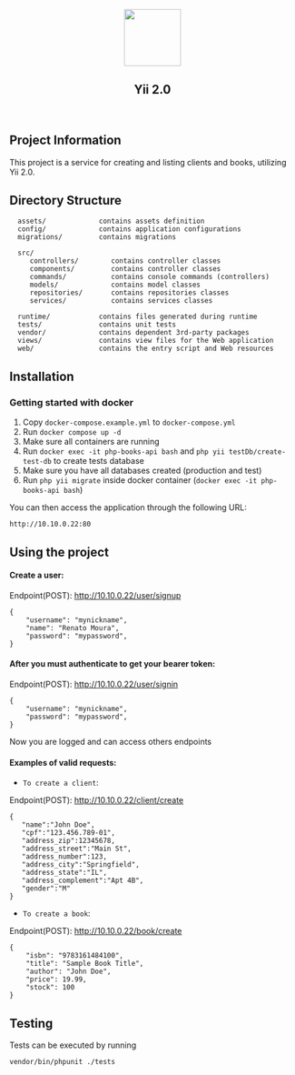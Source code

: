 <p align="center">
    <a href="https://github.com/yiisoft" target="_blank">
        <img src="https://avatars0.githubusercontent.com/u/993323" height="100px">
    </a>
    <h2 align="center">Yii 2.0 </h2>
    <br>
</p>

Project Information
-------------------
This project is a service for creating and listing clients and books, utilizing Yii 2.0.


Directory Structure
-------------------

      assets/             contains assets definition
      config/             contains application configurations
      migrations/         contains migrations
      
      src/
         controllers/        contains controller classes
         components/         contains controller classes
         commands/           contains console commands (controllers)
         models/             contains model classes
         repositories/       contains repositories classes
         services/           contains services classes

      runtime/            contains files generated during runtime
      tests/              contains unit tests
      vendor/             contains dependent 3rd-party packages
      views/              contains view files for the Web application
      web/                contains the entry script and Web resources


Installation
------------

### Getting started with docker

1. Copy `docker-compose.example.yml` to `docker-compose.yml`
2. Run `docker compose up -d`
3. Make sure all containers are running
4. Run `docker exec -it php-books-api bash` and `php yii testDb/create-test-db` to create tests database
5. Make sure you have all databases created (production and test)
6. Run `php yii migrate` inside docker container (`docker exec -it php-books-api bash`)

You can then access the application through the following URL:

    http://10.10.0.22:80


Using the project
-------

#### Create a user:

Endpoint(POST): http://10.10.0.22/user/signup

```
{
	"username": "mynickname",
	"name": "Renato Moura",
    "password": "mypassword",
}
```

#### After you must authenticate to get your bearer token:

Endpoint(POST): http://10.10.0.22/user/signin

```
{
	"username": "mynickname",
    "password": "mypassword",
}
```

Now you are logged and can access others endpoints

#### Examples of valid requests:

- `To create a client`:

Endpoint(POST): http://10.10.0.22/client/create

```
{
   "name":"John Doe",
   "cpf":"123.456.789-01",
   "address_zip":12345678,
   "address_street":"Main St",
   "address_number":123,
   "address_city":"Springfield",
   "address_state":"IL",
   "address_complement":"Apt 4B",
   "gender":"M"
}
```

- `To create a book`:

Endpoint(POST): http://10.10.0.22/book/create

```
{
    "isbn": "9783161484100",
    "title": "Sample Book Title",
    "author": "John Doe",
    "price": 19.99,
    "stock": 100
}
```

Testing
-------

Tests can be executed by running

```
vendor/bin/phpunit ./tests
```